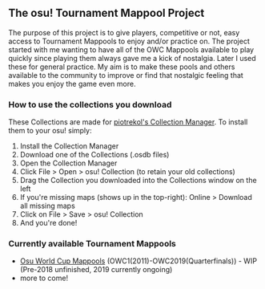 ## The osu! Tournament Mappool Project

The purpose of this project is to give players, competitive or not, easy access to Tournament Mappools to enjoy and/or practice on. The project started with me wanting to have all of the OWC Mappools available to play quickly since playing them always gave me a kick of nostalgia. Later I used these for general practice. My aim is to make these pools and others available to the community to improve or find that nostalgic feeling that makes you enjoy the game even more.

### How to use the collections you download

These Collections are made for [piotrekol's Collection Manager](https://github.com/piotrekol/CollectionManager). To install them to your osu! simply:
1. Install the Collection Manager
2. Download one of the Collections (.osdb files)
3. Open the Collection Manager
4. Click File > Open > osu! Collection (to retain your old collections)
5. Drag the Collection you downloaded into the Collections window on the left
6. If you're missing maps (shows up in the top-right): Online > Download all missing maps
7. Click on File > Save > osu! Collection
8. And you're done!


### Currently available Tournament Mappools
- [Osu World Cup Mappools](https://aidan-kerr.github.io/osu-mappools/owc) (OWC1(2011)-OWC2019(Quarterfinals)) - WIP (Pre-2018 unfinished, 2019 currently ongoing)
- more to come!
